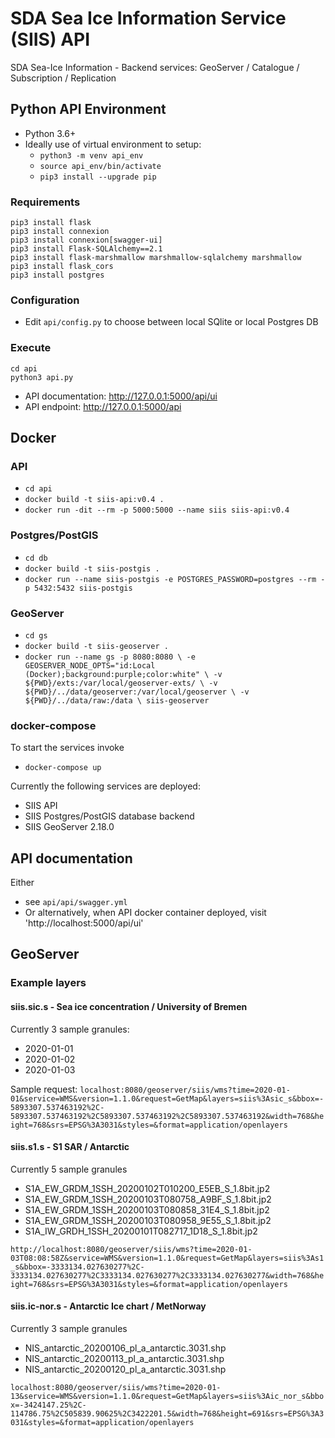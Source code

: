 # SDA Sea Ice Information Service (SIIS) API

SDA Sea-Ice Information - Backend services: GeoServer / Catalogue / Subscription / Replication

## Python API Environment

* Python 3.6+
* Ideally use of virtual environment to setup:
  * `python3 -m venv api_env`
  * `source api_env/bin/activate`
  * `pip3 install --upgrade pip`

### Requirements

```
pip3 install flask
pip3 install connexion
pip3 install connexion[swagger-ui]
pip3 install Flask-SQLAlchemy==2.1
pip3 install flask-marshmallow marshmallow-sqlalchemy marshmallow
pip3 install flask_cors
pip3 install postgres
```

### Configuration

* Edit `api/config.py` to choose between local SQlite or local Postgres DB

### Execute

```
cd api
python3 api.py
```

* API documentation: http://127.0.0.1:5000/api/ui
* API endpoint: http://127.0.0.1:5000/api


## Docker

### API

* `cd api`
* `docker build -t siis-api:v0.4 .`
* `docker run -dit --rm -p 5000:5000 --name siis siis-api:v0.4`

### Postgres/PostGIS

* `cd db`
* `docker build -t siis-postgis .`
* `docker run --name siis-postgis -e POSTGRES_PASSWORD=postgres --rm -p 5432:5432 siis-postgis`

### GeoServer

* `cd gs`
* `docker build -t siis-geoserver .`
* `docker run --name gs -p 8080:8080 \
  -e GEOSERVER_NODE_OPTS="id:Local (Docker);background:purple;color:white" \
  -v ${PWD}/exts:/var/local/geoserver-exts/ \
  -v ${PWD}/../data/geoserver:/var/local/geoserver \
  -v ${PWD}/../data/raw:/data \
  siis-geoserver `

### docker-compose

To start the services invoke

* `docker-compose up`

Currently the following services are deployed:
* SIIS API
* SIIS Postgres/PostGIS database backend
* SIIS GeoServer 2.18.0

## API documentation

Either
* see `api/api/swagger.yml`
* Or alternatively, when API docker container deployed, visit 'http://localhost:5000/api/ui'


## GeoServer

### Example layers

#### siis.sic.s - Sea ice concentration / University of Bremen

Currently 3 sample granules:
* 2020-01-01
* 2020-01-02
* 2020-01-03

Sample request:
`localhost:8080/geoserver/siis/wms?time=2020-01-01&service=WMS&version=1.1.0&request=GetMap&layers=siis%3Asic_s&bbox=-5893307.537463192%2C-5893307.537463192%2C5893307.537463192%2C5893307.537463192&width=768&height=768&srs=EPSG%3A3031&styles=&format=application/openlayers`


#### siis.s1.s - S1 SAR / Antarctic

Currently 5 sample granules

* S1A_EW_GRDM_1SSH_20200102T010200_E5EB_S_1.8bit.jp2
* S1A_EW_GRDM_1SSH_20200103T080758_A9BF_S_1.8bit.jp2
* S1A_EW_GRDM_1SSH_20200103T080858_31E4_S_1.8bit.jp2
* S1A_EW_GRDM_1SSH_20200103T080958_9E55_S_1.8bit.jp2
* S1A_IW_GRDH_1SSH_20200101T082717_1D18_S_1.8bit.jp2

`http://localhost:8080/geoserver/siis/wms?time=2020-01-03T08:08:58Z&service=WMS&version=1.1.0&request=GetMap&layers=siis%3As1_s&bbox=-3333134.027630277%2C-3333134.027630277%2C3333134.027630277%2C3333134.027630277&width=768&height=768&srs=EPSG%3A3031&styles=&format=application/openlayers`

#### siis.ic-nor.s - Antarctic Ice chart / MetNorway

Currently 3 sample granules

* NIS_antarctic_20200106_pl_a_antarctic.3031.shp
* NIS_antarctic_20200113_pl_a_antarctic.3031.shp
* NIS_antarctic_20200120_pl_a_antarctic.3031.shp

`localhost:8080/geoserver/siis/wms?time=2020-01-13&service=WMS&version=1.1.0&request=GetMap&layers=siis%3Aic_nor_s&bbox=-3424147.25%2C-114786.75%2C505839.90625%2C3422201.5&width=768&height=691&srs=EPSG%3A3031&styles=&format=application/openlayers`

